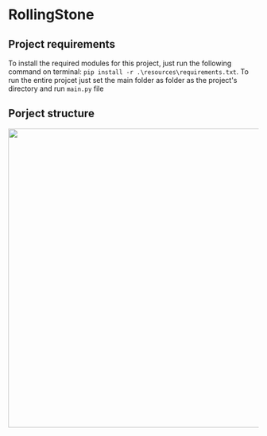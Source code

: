 # RollingStone

## Project requirements
To install the required modules for this project, just run the following command on terminal:
```pip install -r .\resources\requirements.txt```.
To run the entire projcet just set the main folder as folder as the project's directory and run ```main.py``` file

## Porject structure
<p align="center">
  <img src="/resources/project_structure.png" width="600"/>
</p>
